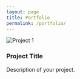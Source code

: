 ```yaml
---
layout: page
title: Portfolio
permalink: /portfolio/
---
```


<div class="portfolio-grid">
  <div class="project-card" data-aos="zoom-in">
    <img src="/assets/images/project1.jpg" alt="Project 1">
    <h3>Project Title</h3>
    <p>Description of your project.</p>
  </div>
  <!-- Repeat for other projects -->
</div>
